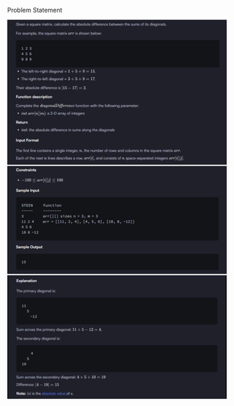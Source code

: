 Problem Statement

![alt text](/assets/1_Easy/4_Diagonal%20Difference/image.png)
![alt text](/assets/1_Easy/4_Diagonal%20Difference/image-1.png)
![alt text](/assets/1_Easy/4_Diagonal%20Difference/image-2.png)
